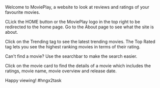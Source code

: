 Welcome to MoviePlay, a website to look at reviews and ratings of your favourite movies.

CLick the HOME button or the MoviePlay logo in the top right to be redirected to the home page. Go to the About page to see what the site is about.

Click on the Trending tag to see the latest trending movies. The Top Rated tag lets you see the highest ranking movies in terms of their rating.

Can't find a movie? Use the searchbar to make the search easier.

Click on the movie card to find the details of a movie which includes the ratings, movie name, movie overview and release date.

Happy viewing!
# h n g x 2 t a s k  
 